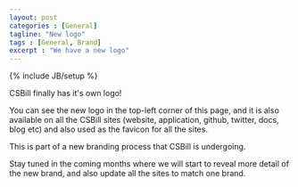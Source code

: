 ```yaml
---
layout: post
categories : [General]
tagline: "New logo"
tags : [General, Brand]
excerpt : "We have a new logo"
---
```

{% include JB/setup %}

CSBill finally has it's own logo!

You can see the new logo in the top-left corner of this page, and it is also available on all the CSBill sites (website, application, github, twitter, docs, blog etc) and also used as the favicon for all the sites.

This is part of a new branding process that CSBill is undergoing.

Stay tuned in the coming months where we will start to reveal more detail of the new brand, and also update all the sites to match one brand.